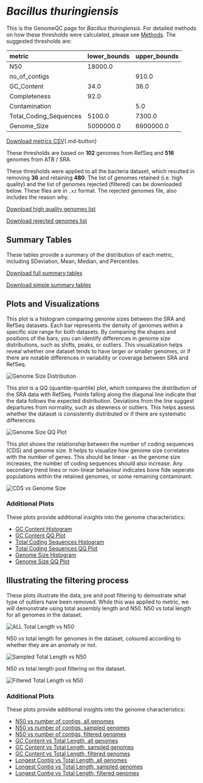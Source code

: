 # *Bacillus thuringiensis*

This is the GenomeQC page for *Bacillus thuringiensis*. For detailed methods on how these thresholds were calculated, please see [Methods](../../methods.md).
The suggested thresholds are: 

| metric                 | lower_bounds   | upper_bounds   |
|:-----------------------|:---------------|:---------------|
| N50                    | 18000.0        |                |
| no_of_contigs          |                | 910.0          |
| GC_Content             | 34.0           | 36.0           |
| Completeness           | 92.0           |                |
| Contamination          |                | 5.0            |
| Total_Coding_Sequences | 5100.0         | 7300.0         |
| Genome_Size            | 5000000.0      | 6900000.0      |

[Download metrics CSV](Bacillus_thuringiensis_metrics.csv){.md-button}


These thresholds are based on **102** genomes from RefSeq and **516** genomes from ATB / SRA.

These thresholds were applied to all the bacteria dataset, which resulted in removing **36** and retaining **480**.
The list of genomes retained (i.e. high quality) and the list of genomes rejected (filtered) can be downloaded below. These files are in `.xz` format. The rejected genomes file, also includes the reason why.

[Download high quality genomes list](Bacillus_thuringiensis_high_quality_genomes.csv.xz)


[Download rejected genomes list](Bacillus_thuringiensis_filtered_out_genomes.csv.xz)



## Summary Tables
These tables provide a summary of the distribution of each metric, including SDeviation, Mean, Median, and Percentiles.

[Download full summary tables](summary.csv)

[Download simple summary tables](selected_summary.csv)

## Plots and Visualizations

This plot is a histogram comparing genome sizes between the SRA and RefSeq datasets. Each bar represents the density of genomes within a specific size range for both datasets. By comparing the shapes and positions of the bars, you can identify differences in genome size distributions, such as shifts, peaks, or outliers. This visualization helps reveal whether one dataset tends to have larger or smaller genomes, or if there are notable differences in variability or coverage between SRA and RefSeq.

![Genome Size Distribution](Genome_Size_refseq_histogram_kde.png)

This plot is a QQ (quantile-quantile) plot, which compares the distribution of the SRA data with RefSeq. Points falling along the diagonal line indicate that the data follows the expected distribution. Deviations from the line suggest departures from normality, such as skewness or outliers. This helps assess whether the dataset is consistently distributed or if there are systematic differences.

![Genome Size QQ Plot](Genome_Size_refseq_qqplot.png)

This plot shows the relationship between the number of coding sequences (CDS) and genome size. It helps to visualize how genome size correlates with the number of genes. This should be linear - as the genome size increases, the number of coding sequences should also increase. Any secondary trend lines or non-linear behaviour indicates bone fide seperate populations within the retained genomes, or some remaining contaminant. 

![CDS vs Genome Size](Bacillus_thuringiensis_CDS_vs_Genome_Size.png)

### Additional Plots

These plots provide additional insights into the genome characteristics:

- [GC Content Histogram](GC_Content_refseq_histogram_kde.png)
- [GC Content QQ Plot](GC_Content_refseq_qqplot.png)
- [Total Coding Sequences Histogram](Total_Coding_Sequences_refseq_histogram_kde.png)
- [Total Coding Sequences QQ Plot](Total_Coding_Sequences_refseq_qqplot.png)
- [Genome Size Histogram](Genome_Size_refseq_histogram_kde.png)
- [Genome Size QQ Plot](Genome_Size_refseq_qqplot.png)
## Illustrating the filtering process
These plots illustrate the data, pre and post filtering to demostrate what type of outliers have been removed. While this was applied to metric, we will demonstrate using total assembly length and N50.
N50 vs total length for all genomes in the dataset.

![ALL Total Length vs N50](Bacillus_thuringiensis_all_total_length_N50.png)

N50 vs total length for genomes in the dataset, coloured according to whether they are an anomaly or not.

![Sampled Total Length vs N50](Bacillus_thuringiensis_sample_total_length_N50.png)

N50 vs total length post filtering on the dataset.

![Filtered Total Length vs N50](Bacillus_thuringiensis_filt_total_length_N50.png)

### Additional Plots

These plots provide additional insights into the genome characteristics:

- [N50 vs number of contigs, all genomes](Bacillus_thuringiensis_all_N50_number.png)
- [N50 vs number of contigs, sampled genomes](Bacillus_thuringiensis_sample_N50_number.png)
- [N50 vs number of contigs, filtered genomes](Bacillus_thuringiensis_filt_N50_number.png)
- [GC Content vs Total Length, all genomes](Bacillus_thuringiensis_all_total_length_GC_Content.png)
- [GC Content vs Total Length, sampled genomes](Bacillus_thuringiensis_sample_total_length_GC_Content.png)
- [GC Content vs Total Length, filtered genomes](Bacillus_thuringiensis_filt_total_length_GC_Content.png)
- [Longest Contig vs Total Length, all genomes](Bacillus_thuringiensis_all_total_length_longest.png)
- [Longest Contig vs Total Length, sampled genomes](Bacillus_thuringiensis_sample_total_length_longest.png)
- [Longest Contig vs Total Length, filtered genomes](Bacillus_thuringiensis_filt_total_length_longest.png)
